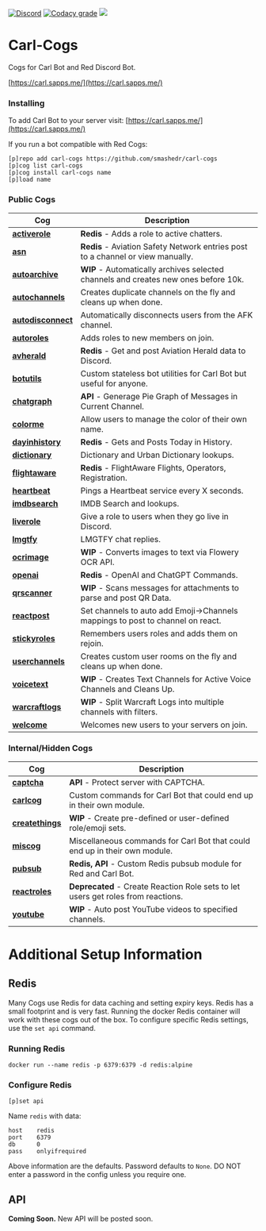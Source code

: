 [![Discord](https://img.shields.io/discord/899171661457293343?color=7289da&label=discord&logo=discord&logoColor=white&style=plastic)](https://discord.gg/wXy6m2X8wY)
[![Codacy grade](https://img.shields.io/codacy/grade/439cde1e5a5b4c649beca9b27ec108aa?logo=codacy&style=plastic)](https://app.codacy.com/gh/smashedr/carl-cogs/dashboard)
[![](https://repository-images.githubusercontent.com/422749366/a8e0e86a-fcdf-42f4-a5f8-63946c0cd272)](https://carl.sapps.me/)
# Carl-Cogs

Cogs for Carl Bot and Red Discord Bot.

[https://carl.sapps.me/](https://carl.sapps.me/)

### Installing

To add Carl Bot to your server visit: [https://carl.sapps.me/](https://carl.sapps.me/)

If you run a bot compatible with Red Cogs:

```text
[p]repo add carl-cogs https://github.com/smashedr/carl-cogs
[p]cog list carl-cogs
[p]cog install carl-cogs name
[p]load name
```

### Public Cogs

| Cog | Description |
| --- | --- |
| **[activerole](activerole/README.md)** | **Redis** - Adds a role to active chatters. |
| **[asn](asn/README.md)** | **Redis** - Aviation Safety Network entries post to a channel or view manually. |
| **[autoarchive](autoarchive/README.md)** | **WIP** - Automatically archives selected channels and creates new ones before 10k. |
| **[autochannels](autochannels/README.md)** |  Creates duplicate channels on the fly and cleans up when done. |
| **[autodisconnect](autodisconnect/README.md)** |  Automatically disconnects users from the AFK channel. |
| **[autoroles](autoroles/README.md)** |  Adds roles to new members on join. |
| **[avherald](avherald/README.md)** | **Redis** - Get and post Aviation Herald data to Discord. |
| **[botutils](botutils/README.md)** |  Custom stateless bot utilities for Carl Bot but useful for anyone. |
| **[chatgraph](chatgraph/README.md)** | **API** - Generage Pie Graph of Messages in Current Channel. |
| **[colorme](colorme/README.md)** |  Allow users to manage the color of their own name. |
| **[dayinhistory](dayinhistory/README.md)** | **Redis** - Gets and Posts Today in History. |
| **[dictionary](dictionary/README.md)** |  Dictionary and Urban Dictionary lookups. |
| **[flightaware](flightaware/README.md)** | **Redis** - FlightAware Flights, Operators, Registration. |
| **[heartbeat](heartbeat/README.md)** |  Pings a Heartbeat service every X seconds. |
| **[imdbsearch](imdbsearch/README.md)** |  IMDB Search and lookups. |
| **[liverole](liverole/README.md)** |  Give a role to users when they go live in Discord. |
| **[lmgtfy](lmgtfy/README.md)** |  LMGTFY chat replies. |
| **[ocrimage](ocrimage/README.md)** | **WIP** - Converts images to text via Flowery OCR API. |
| **[openai](openai/README.md)** | **Redis** - OpenAI and ChatGPT Commands. |
| **[qrscanner](qrscanner/README.md)** | **WIP** - Scans messages for attachments to parse and post QR Data. |
| **[reactpost](reactpost/README.md)** |  Set channels to auto add Emoji->Channels mappings to post to channel on react. |
| **[stickyroles](stickyroles/README.md)** |  Remembers users roles and adds them on rejoin. |
| **[userchannels](userchannels/README.md)** |  Creates custom user rooms on the fly and cleans up when done. |
| **[voicetext](voicetext/README.md)** | **WIP** - Creates Text Channels for Active Voice Channels and Cleans Up. |
| **[warcraftlogs](warcraftlogs/README.md)** | **WIP** - Split Warcraft Logs into multiple channels with filters. |
| **[welcome](welcome/README.md)** |  Welcomes new users to your servers on join. |

### Internal/Hidden Cogs

| Cog | Description |
| --- | --- |
| **[captcha](captcha/README.md)** | **API** - Protect server with CAPTCHA. |
| **[carlcog](carlcog/README.md)** |  Custom commands for Carl Bot that could end up in their own module. |
| **[createthings](createthings/README.md)** | **WIP** - Create pre-defined or user-defined role/emoji sets. |
| **[miscog](miscog/README.md)** |  Miscellaneous commands for Carl Bot that could end up in their own module. |
| **[pubsub](pubsub/README.md)** | **Redis, API** - Custom Redis pubsub module for Red and Carl Bot. |
| **[reactroles](reactroles/README.md)** | **Deprecated** - Create Reaction Role sets to let users get roles from reactions. |
| **[youtube](youtube/README.md)** | **WIP** - Auto post YouTube videos to specified channels. |

# Additional Setup Information

## Redis

Many Cogs use Redis for data caching and setting expiry keys.
Redis has a small footprint and is very fast.
Running the docker Redis container will work with these cogs out of the box.
To configure specific Redis settings, use the `set api` command.

### Running Redis

```text
docker run --name redis -p 6379:6379 -d redis:alpine
```

### Configure Redis

```text
[p]set api
```

Name `redis` with data:
```text
host    redis
port    6379
db      0
pass    onlyifrequired
```

Above information are the defaults. Password defaults to `None`.
DO NOT enter a password in the config unless you require one.

## API

**Coming Soon.** New API will be posted soon.
